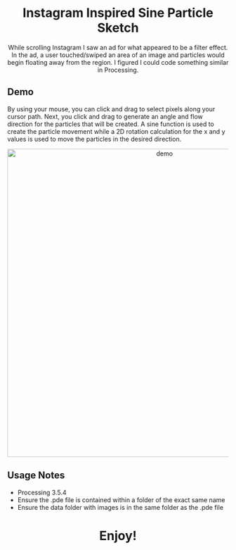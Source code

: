<h1 align="center">Instagram Inspired Sine Particle Sketch</h1>

<p align="center">
While scrolling Instagram I saw an ad for what appeared to be a filter effect. In the ad, a user touched/swiped an area of an image and particles would begin floating away from the region. I figured I could code something similar in Processing.
</p>

## Demo
<p>
By using your mouse, you can click and drag to select pixels along your cursor path. Next, you click and drag to generate an angle and flow direction for the particles that will be created. A sine function is used to create the particle movement while a 2D rotation calculation for the x and y values is used to move the particles in the desired direction. 
</p>
<p align="center">
  <img width="700" align="center" src="https://github.com/yahirRendon/Creative_Coding/blob/main/Processing/Instagram_Filter_Sine_Particles/instagramFilterSineParticleDemo.gif" alt="demo"/>
</p>


## Usage Notes
* Processing 3.5.4
* Ensure the .pde file is contained within a folder of the exact same name
* Ensure the data folder with images is in the same folder as the .pde file

<h1 align="center">Enjoy!</h1>


